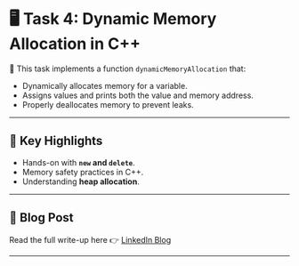 # 🖥️ Task 4: Dynamic Memory Allocation in C++

📖 This task implements a function `dynamicMemoryAllocation` that:
- Dynamically allocates memory for a variable.
- Assigns values and prints both the value and memory address.
- Properly deallocates memory to prevent leaks.

---

## 📌 Key Highlights
- Hands-on with **`new` and `delete`**.
- Memory safety practices in C++.
- Understanding **heap allocation**.

---

## 📖 Blog Post
Read the full write-up here 👉 [LinkedIn Blog](https://www.linkedin.com/posts/aman-kant-mahto_dynamic-memory-allocation-program-activity-7255496462401208320-Ikal)

---
